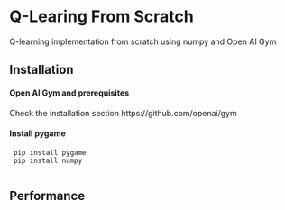 # Q-Learing From Scratch
 Q-learning implementation from scratch using numpy and Open AI Gym

<h2> Installation </h2>

<h4> Open AI Gym and prerequisites </h4>
Check the installation section https://github.com/openai/gym

<h4> Install pygame </h4>

```
 pip install pygame
 pip install numpy
 
```
<h2> Performance </h2>
